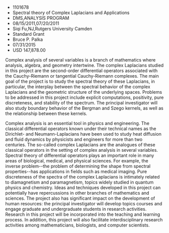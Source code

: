 
* 1101678
* Spectral theory of Complex Laplacians and Applications
* DMS,ANALYSIS PROGRAM
* 08/15/2011,07/20/2011
* Siqi Fu,NJ,Rutgers University Camden
* Standard Grant
* Bruce P. Palka
* 07/31/2015
* USD 147,878.00

Complex analysis of several variables is a branch of mathematics where analysis,
algebra, and geometry intertwine. The complex Laplacians studied in this project
are the second-order differential operators associated with the Cauchy-Riemann
or tangential Cauchy-Riemann complexes. The main goal of the project is to study
the spectral theory of these Laplacians, in particular, the interplay between
the spectral behavior of the complex Laplacians and the geometric structure of
the underlying spaces. Problems to be addressed in this project include explicit
computations, positivity, pure discreteness, and stability of the spectrum. The
principal investigator will also study boundary behavior of the Bergman and
Szego kernels, as well as the relationship between these kernels.

Complex analysis is an essential tool in physics and engineering. The classical
differential operators known under their technical names as the Dirichlet- and
Neumann-Laplacians have been used to study heat diffusion and fluid dynamics by
physicists and engineers for more than two centuries. The so-called complex
Laplacians are the analogues of these classical operators in the setting of
complex analysis in several variables. Spectral theory of differential operators
plays an important role in many areas of biological, medical, and physical
sciences. For example, the inverse problem--the problem of determining the shape
from spectral properties--has applications in fields such as medical imaging.
Pure discreteness of the spectra of the complex Laplacians is intimately related
to diamagnetism and paramagnetism, topics widely studied in quantum physics and
chemistry. Ideas and techniques developed in this project can potentially have
repercussions in other branches of mathematics and sciences. The project also
has significant impact on the development of human resources: the principal
investigator will develop topics courses and engage graduate and undergraduate
students in research activities. Research in this project will be incorporated
into the teaching and learning process. In addition, this project will also
facilitate interdisciplinary research activities among mathematicians,
biologists, and computer scientists.
